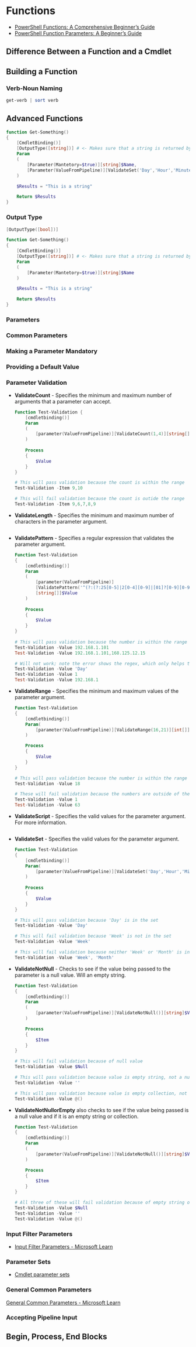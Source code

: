 # Functions

- [PowerShell Functions: A Comprehensive Beginner’s Guide](https://www.sharepointdiary.com/2021/11/powershell-function.html)
- [PowerShell Function Parameters: A Beginner’s Guide](https://www.sharepointdiary.com/2021/02/powershell-function-parameters.html)

## Difference Between a Function and a Cmdlet

## Building a Function

### Verb-Noun Naming

```powershell
get-verb | sort verb
```

## Advanced Functions

```powershell
function Get-Something()
{
    [CmdletBinding()]
    [OutputType([string])] # <- Makes sure that a string is returned by the function
    Param
    (
        [Parameter(Mantetory=$true)][string]$Name,
        [Parameter(ValueFromPipeline)][ValidateSet('Day','Hour','Minute')][string[]]$Value
    )

    $Results = "This is a string"

    Return $Results
}
```

### Output Type

```powershell
[OutputType([bool])]
```

```powershell
function Get-Something()
{
    [CmdletBinding()]
    [OutputType([string])] # <- Makes sure that a string is returned by the function
    Param
    (
        [Parameter(Mantetory=$true)][string]$Name
    )

    $Results = "This is a string"

    Return $Results
}
```

### Parameters

### Common Parameters

### Making a Parameter Mandatory

### Providing a Default Value

### Parameter Validation

- **ValidateCount** - Specifies the minimum and maximum number of arguments that a parameter can accept.

    ```powershell
    Function Test-Validation {
        [cmdletbinding()]
        Param
        (
            [parameter(ValueFromPipeline)][ValidateCount(1,4)][string[]]$Value
        )
        
        Process 
        {
            $Value
        }
    }

    # This will pass validation because the count is within the range
    Test-Validation -Item 9,10

    # This will fail validation because the count is outide the range
    Test-Validation -Item 9,6,7,8,9
    ```

- **ValidateLength** - Specifies the minimum and maximum number of characters in the parameter argument.

    ```powershell

    ```

- **ValidatePattern** - Specifies a regular expression that validates the parameter argument.

    ```powershell
    Function Test-Validation 
    {
        [cmdletbinding()]
        Param
        (
            [parameter(ValueFromPipeline)]
            [ValidatePattern('^(?:(?:25[0-5]|2[0-4][0-9]|[01]?[0-9][0-9]?)\.){3}(?:25[0-5]|2[0-4][0-9]|[01]?[0-9][0-9]?)$')]
            [string[]]$Value
        )
        
        Process 
        {
            $Value
        }
    }
        
    # This will pass validation because the number is within the range
    Test-Validation -Value 192.168.1.101
    Test-Validation -Value 192.168.1.101,168.125.12.15

    # Will not work; note the error shows the regex, which only helps those that know regex
    Test-Validation -Value 'Day'
    Test-Validation -Value 1
    Test-Validation -Value 192.168.1
    ```

- **ValidateRange** - Specifies the minimum and maximum values of the parameter argument.

    ```powershell
    Function Test-Validation 
    {
        [cmdletbinding()]
        Param(
            [parameter(ValueFromPipeline)][ValidateRange(16,21)][int[]]$Value
        )

        Process 
        {
            $Value
        }
    }

    # This will pass validation because the number is within the range
    Test-Validation -Value 18

    # These will fail validation because the numbers are outside of the specified range
    Test-Validation -Value 1
    Test-Validation -Value 63
    ```

- **ValidateScript** - Specifies the valid values for the parameter argument. For more information.

    ```powershell

    ```

- **ValidateSet** - Specifies the valid values for the parameter argument.

    ```powershell
    Function Test-Validation 
    {
        [cmdletbinding()]
        Param(
            [parameter(ValueFromPipeline)][ValidateSet('Day','Hour','Minute')][string[]]$Value
        )
        
        Process 
        {
            $Value
        }
    }

    # This will pass validation because 'Day' is in the set
    Test-Validation -Value 'Day'

    # This will fail validation because 'Week' is not in the set
    Test-Validation -Value 'Week'

    # This will fail validation because neither 'Week' or 'Month' is in the set
    Test-Validation -Value 'Week', 'Month'
    ```

- **ValidateNotNull** - Checks to see if the value being passed to the parameter is a null value. Will an empty string.

    ```powershell
    Function Test-Validation 
    {
        [cmdletbinding()]
        Param
        (
            [parameter(ValueFromPipeline)][ValidateNotNull()][string]$Value
        )

        Process 
        {
            $Item
        }
    }

    # This will fail validation because of null value
    Test-Validation -Value $Null

    # This will pass validation because value is empty string, not a null value
    Test-Validation -Value ''

    # This will pass validation because value is empty collection, not a null value
    Test-Validation -Value @()
    ```

- **ValidateNotNullorEmpty** also checks to see if the value being passed is a null value and if it is an empty string or collection.

    ```powershell
    Function Test-Validation 
    {
        [cmdletbinding()]
        Param
        (
            [parameter(ValueFromPipeline)][ValidateNotNull()][string]$Value
        )

        Process 
        {
            $Item
        }
    }

    # All three of these will fail validation because of empty string or null values 
    Test-Validation -Value $Null
    Test-Validation -Value ''
    Test-Validation -Value @()
    ```

### Input Filter Parameters

- [Input Filter Parameters - Microsoft Learn](https://learn.microsoft.com/en-us/powershell/scripting/developer/cmdlet/input-filter-parameters?view=powershell-7.4)

### Parameter Sets

- [Cmdlet parameter sets](https://learn.microsoft.com/en-us/powershell/scripting/developer/cmdlet/cmdlet-parameter-sets?view=powershell-7.4)

### General Common Parameters

[General Common Parameters - Microsoft Learn](https://learn.microsoft.com/en-us/powershell/scripting/developer/cmdlet/common-parameter-names?view=powershell-7.4)

### Accepting Pipeline Input

## Begin, Process, End Blocks
